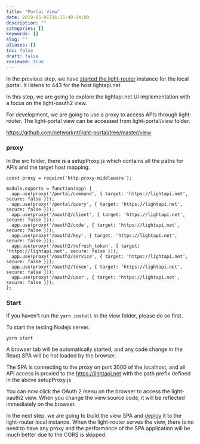 ```yaml
---
title: "Portal View"
date: 2019-05-01T16:35:49-04:00
description: ""
categories: []
keywords: []
slug: ""
aliases: []
toc: false
draft: false
reviewed: true
---
```


In the previous step, we have [started the light-router][] instance for the local portal. It listens to 443 for the host lightapi.net

In this step, we are going to explore the lightapi.net UI implementation with a focus on the light-oauth2 view.

For development, we are going to use a proxy to access APIs through light-router. The light-portal view can be accessed from light-portal/view folder. 

https://github.com/networknt/light-portal/tree/master/view


### proxy

In the src folder, there is a setupProxy.js which contains all the paths for APIs and the target host mapping. 

```
const proxy = require('http-proxy-middleware');

module.exports = function(app) {
  app.use(proxy('/portal/command', { target: 'https://lightapi.net', secure: false }));
  app.use(proxy('/portal/query', { target: 'https://lightapi.net', secure: false }));
  app.use(proxy('/oauth2/client', { target: 'https://lightapi.net', secure: false }));
  app.use(proxy('/oauth2/code', { target: 'https://lightapi.net', secure: false }));
  app.use(proxy('/oauth2/key', { target: 'https://lightapi.net', secure: false }));
  app.use(proxy('/oauth2/refresh_token', { target: 'https://lightapi.net', secure: false }));
  app.use(proxy('/oauth2/service', { target: 'https://lightapi.net', secure: false }));
  app.use(proxy('/oauth2/token', { target: 'https://lightapi.net', secure: false }));
  app.use(proxy('/oauth2/user', { target: 'https://lightapi.net', secure: false }));
};

```

### Start

If you haven't run the `yarn install` in the view folder, please do so first. 

To start the testing Nodejs server.

```
yarn start
```

A browser tab will be automatically started, and any code change in the React SPA will be hot loaded by the browser. 

The SPA is connecting to the proxy on port 3000 of the localhost, and all API access is proxied to the https://lightapi.net with the path prefix defined in the above setupProxy.js

You can now click the OAuth 2 menu on the browser to access the light-oauth2 view. When you change the view source code, it will be reflected immediately on the browser. 

In the next step, we are going to build the view SPA and [deploy][] it to the light-router local instance. When the light-router serves the view, there is no need to have any proxy and the performance of the SPA application will be much better due to the CORS is skipped.  


[started the light-router]: /tutorial/portal/local-router/light-router/
[deploy]: /tutorial/portal/local-router/deploy-view/
